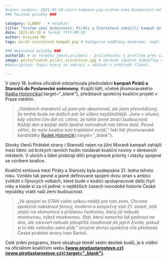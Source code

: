 ```yaml
---
#název souboru: 2021-05-18-start-kampane-psp-vratme-zemi-budoucnost.md
### Povinné položky ###

category: CLANKY   # nešahat!
title: "Vraťme zemi budoucnost: Piráti a Starostové zahájili kampaň do sněmovny"
date: 2021-05-18 # formát YYYY-MM-DD
author: Krajský MO
tags: pirát-starostové kampaň psp # kategorie odděleny mezerami, např. volby zemědělství životní-prostředí piráti (viz https://jihomoravsky.pirati.cz/tags/)

### Nepovinné položky ###
authorId: # ve formátu jmeno.prijmeni - prolinkování s profilem přes uid
image: posts/launch_pirati_starostove.jpg # obrázek ideálně 420x677px minifikovaný přes https://tinypng.com/
#description: Popis který se zobrazí v náhledu v přehledů článků.

---
```


V úterý 18. května oficiálně odstartovala předvolební **kampaň Pirátů a Starostů do Poslanecké sněmovny**. Krajští lídři, včetně jihomoravského [Radka Holomčíka](https://www.piratiastarostove.cz/kandidati/mgr-radek-holomcik/){:target="_blank"}, představili společný koaliční projekt v Praze médiím. 

> *„Volebních maratonů už jsem pár absolvoval, ale jsem přesvědčený, že tenhle bude na dalších pár let vůbec nejdůležitější. Jsme v situaci, kdy všichni čím dál víc cítíme, že tahle země ztrácí budoucnost. Každý den a každé další špatné rozhodnutí nás táhne dolů. Pevně věřím, že naše koalice tuto trajektorii zvrátí,”* řekl lídr jihomoravské kandidátky [Radek Holomčík](https://www.piratiastarostove.cz/kandidati/mgr-radek-holomcik/){:target="_blank"}.
> 

Stovky členů Pirátské strany i Starostů nejen na jižní Moravě kampaň zahájili mezi lidmi: od brzkých ranních hodin rozdávali koaliční noviny v okresních městech. V ulicích s lidmi probírají dílčí programové priority i otázky spojené se vznikem koalice. 

Koaliční smlouva mezi Piráty a Starosty byla podepsána 21. ledna tohoto roku. Vzniklo tak pevné a jasně definované spojení dvou stran s ambicí zvítězit v říjnových volbách, které bude v koalici spolupracovat další čtyři roky a klade si za cíl jediné: v nejtěžších časech novodobé historie České republiky vrátit naší zemi budoucnost.

> *„Ve spojení se STAN vidím velkou naději pro tuto zemi. Chceme společně nabídnout férový, moderní a bezpečný stát 21. století, stát stojící na ekonomice s přidanou hodnotou, který již nebude montovnou, nýbrž mozkovnou. Stát, který nenechá lidi padnout na dno, ale zároveň nebude přespříliš zasahovat do jejich života, pokud si to lidé nebudou sami přát,”* stručně shrnul společné cíle předseda České pirátské strany Ivan Bartoš.
>

Celé znění programu, které obsahuje téměř sedm desítek bodů, je k vidění na oficiálním koaličním webu **[www.piratiastarostove.cz](www.piratiastarostove.cz){:target="_blank"}**.
